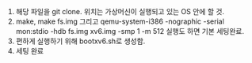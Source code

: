 1. 해당 파일을 git clone. 위치는 가상머신이 실행되고 있는 OS 안에 할 것.
2. make, make fs.img 그리고
   qemu-system-i386 -nographic -serial mon:stdio -hdb fs.img xv6.img -smp 1 -m 512 실행도 하면 기본 세팅완료.
3. 편하게 실행하기 위해 bootxv6.sh로 생성함.
4. 세팅 완료
